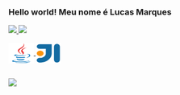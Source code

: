 ### Hello world! Meu nome é Lucas Marques

<div>
  <a href="https://github.com/marques67">
  <img height="180em" src="https://github-readme-stats.vercel.app/api?username=marques67&show_icons=true&theme=dark&include_all_comits=false&count_private=false"/>
  <img height="180em" src="https://github-readme-stats.vercel.app/api/top-langs/?username=marques67&layout=compact&langs_count=30&theme=dark"/>
</div>

  <div style="display: inline_block"><br>
    <img align="center" alt="Lucas-Java" height="40" width="50" src="https://raw.githubusercontent.com/devicons/devicon/master/icons/java/java-original.svg">
    <img align="center" alt="Lucas-Intellij" height="40" width="50" src="https://raw.githubusercontent.com/devicons/devicon/master/icons/intellij/intellij-original.svg">
</div>

  ##
  
  <div>
    <a href="https://www.linkedin.com/in/marques67/" target="_blank"><img src="https://img.shields.io/badge/-LinkedIn-%230077B5?style=for-the-badge&logo=linkedin&logoColor=white" target="_blank"></a> 
  </div>
